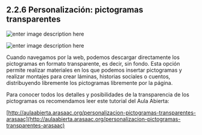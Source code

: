 ## 2.2.6 Personalización: pictogramas transparentes

![enter image description here](https://static.arasaac.org/images/aularagon/Pictogramas_transparentes_ARASAAC_1.jpg)

![enter image description here](https://static.arasaac.org/images/aularagon/Pictogramas_transparentes_ARASAAC_2-705x422.jpg)
  
Cuando navegamos por la web, podemos descargar directamente los pictogramas en formato transparente, es decir, sin fondo. Esta opción permite realizar materiales en los que podemos insertar pictogramas y realizar montajes para crear láminas, historias sociales o cuentos, distribuyendo libremente los pictogramas libremente por la página.

Para conocer todos los detalles y posibilidades de la transparencia de los pictogramas os recomendamos leer este tutorial del Aula Abierta:

[http://aulaabierta.arasaac.org/personalizacion-pictogramas-transparentes-arasaac](http://aulaabierta.arasaac.org/personalizacion-pictogramas-transparentes-arasaac)
